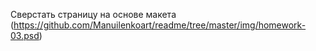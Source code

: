Сверстать страницу на основе макета
(https://github.com/Manuilenkoart/readme/tree/master/img/homework-03.psd)
